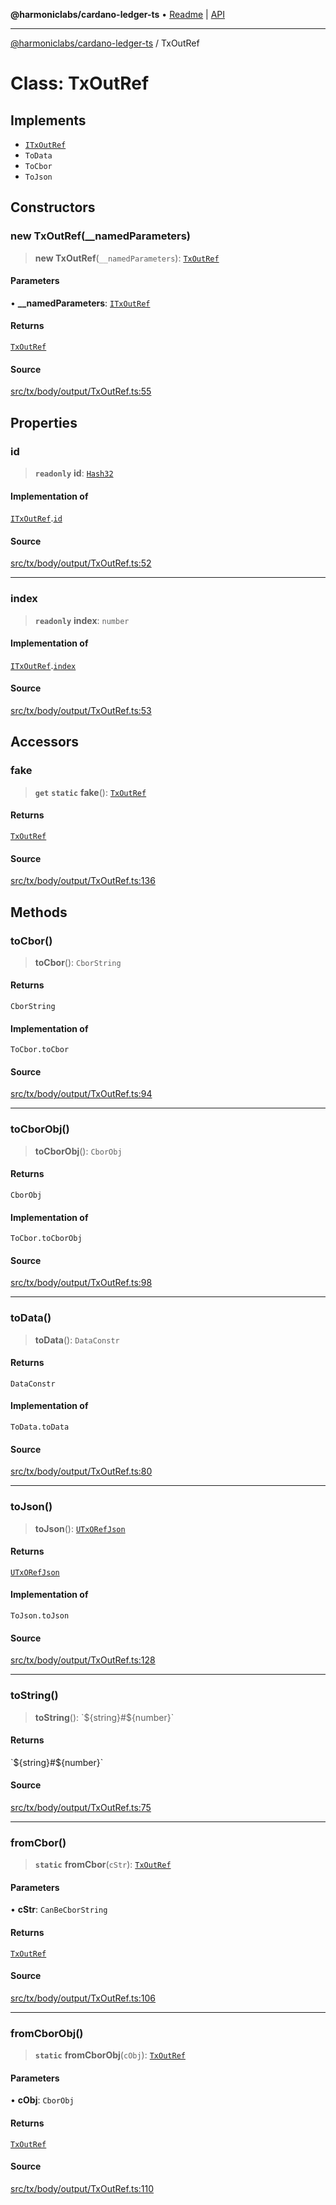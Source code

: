 **@harmoniclabs/cardano-ledger-ts** • [Readme](../Introduction) \| [API](../globals)

***

[@harmoniclabs/cardano-ledger-ts](../Introduction) / TxOutRef

# Class: TxOutRef

## Implements

- [`ITxOutRef`](../interfaces/ITxOutRef)
- `ToData`
- `ToCbor`
- `ToJson`

## Constructors

### new TxOutRef(__namedParameters)

> **new TxOutRef**(`__namedParameters`): [`TxOutRef`](TxOutRef)

#### Parameters

• **\_\_namedParameters**: [`ITxOutRef`](../interfaces/ITxOutRef)

#### Returns

[`TxOutRef`](TxOutRef)

#### Source

[src/tx/body/output/TxOutRef.ts:55](https://github.com/HarmonicLabs/cardano-ledger-ts/blob/d1659b0/src/tx/body/output/TxOutRef.ts#L55)

## Properties

### id

> **`readonly`** **id**: [`Hash32`](Hash32)

#### Implementation of

[`ITxOutRef`](../interfaces/ITxOutRef).[`id`](../interfaces/ITxOutRef#id)

#### Source

[src/tx/body/output/TxOutRef.ts:52](https://github.com/HarmonicLabs/cardano-ledger-ts/blob/d1659b0/src/tx/body/output/TxOutRef.ts#L52)

***

### index

> **`readonly`** **index**: `number`

#### Implementation of

[`ITxOutRef`](../interfaces/ITxOutRef).[`index`](../interfaces/ITxOutRef#index)

#### Source

[src/tx/body/output/TxOutRef.ts:53](https://github.com/HarmonicLabs/cardano-ledger-ts/blob/d1659b0/src/tx/body/output/TxOutRef.ts#L53)

## Accessors

### fake

> **`get`** **`static`** **fake**(): [`TxOutRef`](TxOutRef)

#### Returns

[`TxOutRef`](TxOutRef)

#### Source

[src/tx/body/output/TxOutRef.ts:136](https://github.com/HarmonicLabs/cardano-ledger-ts/blob/d1659b0/src/tx/body/output/TxOutRef.ts#L136)

## Methods

### toCbor()

> **toCbor**(): `CborString`

#### Returns

`CborString`

#### Implementation of

`ToCbor.toCbor`

#### Source

[src/tx/body/output/TxOutRef.ts:94](https://github.com/HarmonicLabs/cardano-ledger-ts/blob/d1659b0/src/tx/body/output/TxOutRef.ts#L94)

***

### toCborObj()

> **toCborObj**(): `CborObj`

#### Returns

`CborObj`

#### Implementation of

`ToCbor.toCborObj`

#### Source

[src/tx/body/output/TxOutRef.ts:98](https://github.com/HarmonicLabs/cardano-ledger-ts/blob/d1659b0/src/tx/body/output/TxOutRef.ts#L98)

***

### toData()

> **toData**(): `DataConstr`

#### Returns

`DataConstr`

#### Implementation of

`ToData.toData`

#### Source

[src/tx/body/output/TxOutRef.ts:80](https://github.com/HarmonicLabs/cardano-ledger-ts/blob/d1659b0/src/tx/body/output/TxOutRef.ts#L80)

***

### toJson()

> **toJson**(): [`UTxORefJson`](../type-aliases/UTxORefJson)

#### Returns

[`UTxORefJson`](../type-aliases/UTxORefJson)

#### Implementation of

`ToJson.toJson`

#### Source

[src/tx/body/output/TxOutRef.ts:128](https://github.com/HarmonicLabs/cardano-ledger-ts/blob/d1659b0/src/tx/body/output/TxOutRef.ts#L128)

***

### toString()

> **toString**(): \`${string}#${number}\`

#### Returns

\`${string}#${number}\`

#### Source

[src/tx/body/output/TxOutRef.ts:75](https://github.com/HarmonicLabs/cardano-ledger-ts/blob/d1659b0/src/tx/body/output/TxOutRef.ts#L75)

***

### fromCbor()

> **`static`** **fromCbor**(`cStr`): [`TxOutRef`](TxOutRef)

#### Parameters

• **cStr**: `CanBeCborString`

#### Returns

[`TxOutRef`](TxOutRef)

#### Source

[src/tx/body/output/TxOutRef.ts:106](https://github.com/HarmonicLabs/cardano-ledger-ts/blob/d1659b0/src/tx/body/output/TxOutRef.ts#L106)

***

### fromCborObj()

> **`static`** **fromCborObj**(`cObj`): [`TxOutRef`](TxOutRef)

#### Parameters

• **cObj**: `CborObj`

#### Returns

[`TxOutRef`](TxOutRef)

#### Source

[src/tx/body/output/TxOutRef.ts:110](https://github.com/HarmonicLabs/cardano-ledger-ts/blob/d1659b0/src/tx/body/output/TxOutRef.ts#L110)

